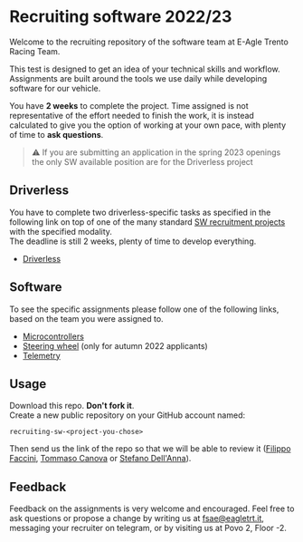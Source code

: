 # Recruiting software 2022/23

Welcome to the recruiting repository of the software team at E-Agle Trento Racing Team.

This test is designed to get an idea of your technical skills and workflow. Assignments are built around the tools we use daily while developing software for our vehicle.

You have **2 weeks** to complete the project. Time assigned is not representative of the effort needed to finish the work, it is instead calculated to give you the option of working at your own pace, with plenty of time to **ask questions**.

> ⚠️ If you are submitting an application in the spring 2023 openings the only SW available position are for the Driverless project

## Driverless

You have to complete two driverless-specific tasks as specified in the following link on top of one of the many standard [SW recruitment projects](#software) with the specified modality.  
The deadline is still 2 weeks, plenty of time to develop everything.

- [Driverless](./driverless/readme.md)

## Software

To see the specific assignments please follow one of the following links, based on the team you were assigned to.

- [Microcontrollers](./microcontrollers/readme.md)
- [Steering wheel](./steering_wheel/readme.md) (only for autumn 2022 applicants)
- [Telemetry](./telemetry/readme.md)

## Usage

Download this repo. **Don't fork it**.  
Create a new public repository on your GitHub account named:

~~~text
recruiting-sw-<project-you-chose>
~~~

Then send us the link of the repo so that we will be able to review it
 ([Filippo Faccini](https://github.com/Pippo98), [Tommaso Canova](https://github.com/cannox227) or [Stefano Dell'Anna](https://github.com/Stedll)).

## Feedback

Feedback on the assignments is very welcome and encouraged. Feel free to ask questions or propose a change by writing us at fsae@eagletrt.it, messaging your recruiter on telegram, or by visiting us at Povo 2, Floor -2.
